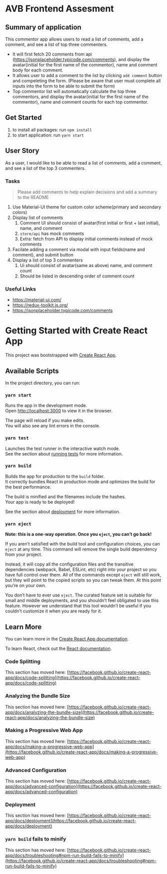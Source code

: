 
# AVB Frontend Assesment

## Summary of application
This commentor app allows users to read a list of comments, add a comment, and see a list of top three commenters.
- It will first fetch 20 comments from api (https://jsonplaceholder.typicode.com/comments), and display the avatar(initial for the first name of the commentor), name and comment body for each comment.
- It allows user to add a comment to the list by clicking `add comment` button and compeleting the form. 
(Please be aware that user must complete all inputs into the form to be able to submit the form)
- Top commentor list will automatically calculate the top three commentors, and display the avatar(initial for the first name of the commentor), name and comment counts for each top commentor.

## Get Started
1. to install all packages: 
   run  `npm install`
2. to start application: 
   run  `yarn start`



## User Story

As a user, I would like to be able to read a list of comments, add a comment, and see a list of the top 3 commenters.


### Tasks

> Please add comments to help explain decisions and add a summary to the README

1) Use Material-UI theme for custom color scheme(primary and secondary colors)
2) Display list of comments
   1) Comment UI should consist of avatar(first initial or first + last initial), name, and comment
   2) `store/api` has mock comments
   3) Extra: fetch from API to display initial comments instead of mock comments
3) Facilate adding a comment via modal with input fields(name and comment), and submit button
4) Display a list of top 3 commenters
   1) Ui should consist of avatar(same as above) name, and comment count
   2) Should be listed in descending order of comment count


### Useful Links

* https://material-ui.com/
* https://redux-toolkit.js.org/
* https://jsonplaceholder.typicode.com/comments


# Getting Started with Create React App

This project was bootstrapped with [Create React App](https://github.com/facebook/create-react-app).

## Available Scripts

In the project directory, you can run:

### `yarn start`

Runs the app in the development mode.\
Open [http://localhost:3000](http://localhost:3000) to view it in the browser.

The page will reload if you make edits.\
You will also see any lint errors in the console.

### `yarn test`

Launches the test runner in the interactive watch mode.\
See the section about [running tests](https://facebook.github.io/create-react-app/docs/running-tests) for more information.

### `yarn build`

Builds the app for production to the `build` folder.\
It correctly bundles React in production mode and optimizes the build for the best performance.

The build is minified and the filenames include the hashes.\
Your app is ready to be deployed!

See the section about [deployment](https://facebook.github.io/create-react-app/docs/deployment) for more information.

### `yarn eject`

**Note: this is a one-way operation. Once you `eject`, you can’t go back!**

If you aren’t satisfied with the build tool and configuration choices, you can `eject` at any time. This command will remove the single build dependency from your project.

Instead, it will copy all the configuration files and the transitive dependencies (webpack, Babel, ESLint, etc) right into your project so you have full control over them. All of the commands except `eject` will still work, but they will point to the copied scripts so you can tweak them. At this point you’re on your own.

You don’t have to ever use `eject`. The curated feature set is suitable for small and middle deployments, and you shouldn’t feel obligated to use this feature. However we understand that this tool wouldn’t be useful if you couldn’t customize it when you are ready for it.

## Learn More

You can learn more in the [Create React App documentation](https://facebook.github.io/create-react-app/docs/getting-started).

To learn React, check out the [React documentation](https://reactjs.org/).

### Code Splitting

This section has moved here: [https://facebook.github.io/create-react-app/docs/code-splitting](https://facebook.github.io/create-react-app/docs/code-splitting)

### Analyzing the Bundle Size

This section has moved here: [https://facebook.github.io/create-react-app/docs/analyzing-the-bundle-size](https://facebook.github.io/create-react-app/docs/analyzing-the-bundle-size)

### Making a Progressive Web App

This section has moved here: [https://facebook.github.io/create-react-app/docs/making-a-progressive-web-app](https://facebook.github.io/create-react-app/docs/making-a-progressive-web-app)

### Advanced Configuration

This section has moved here: [https://facebook.github.io/create-react-app/docs/advanced-configuration](https://facebook.github.io/create-react-app/docs/advanced-configuration)

### Deployment

This section has moved here: [https://facebook.github.io/create-react-app/docs/deployment](https://facebook.github.io/create-react-app/docs/deployment)

### `yarn build` fails to minify

This section has moved here: [https://facebook.github.io/create-react-app/docs/troubleshooting#npm-run-build-fails-to-minify](https://facebook.github.io/create-react-app/docs/troubleshooting#npm-run-build-fails-to-minify)

